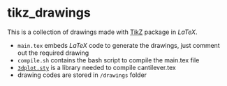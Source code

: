 # tikz_drawings

This is a collection of drawings made with [TikZ](https://www.ctan.org/pkg/pgf?lang=en) package in *LaTeX*.

- `main.tex` embeds *LaTeX* code to generate the drawings, just comment out the required drawing
- `compile.sh` contains the bash script to compile the main.tex file
- [`3dplot.sty`](https://www.ctan.org/tex-archive/graphics/pgf/contrib/tikz-3dplot?lang=en) is a library needed to compile cantilever.tex
- drawing codes are stored in `/drawings` folder
